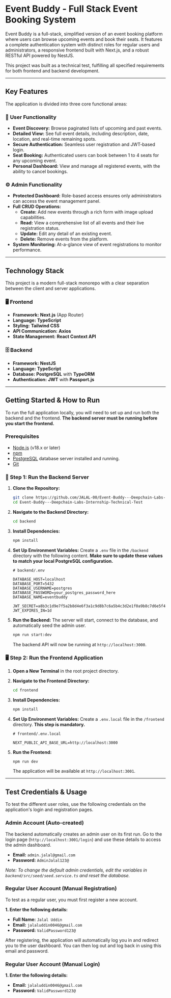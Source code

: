 # Event Buddy - Full Stack Event Booking System

Event Buddy is a full-stack, simplified version of an event booking platform where users can browse upcoming events and book their seats. It features a complete authentication system with distinct roles for regular users and administrators, a responsive frontend built with Next.js, and a robust RESTful API powered by NestJS.

This project was built as a technical test, fulfilling all specified requirements for both frontend and backend development.

---

## Key Features

The application is divided into three core functional areas:

### 👤 **User Functionality**
- **Event Discovery:** Browse paginated lists of upcoming and past events.
- **Detailed View:** See full event details, including description, date, location, and real-time remaining spots.
- **Secure Authentication:** Seamless user registration and JWT-based login.
- **Seat Booking:** Authenticated users can book between 1 to 4 seats for any upcoming event.
- **Personal Dashboard:** View and manage all registered events, with the ability to cancel bookings.

### ⚙️ **Admin Functionality**
- **Protected Dashboard:** Role-based access ensures only administrators can access the event management panel.
- **Full CRUD Operations:**
  - **Create:** Add new events through a rich form with image upload capabilities.
  - **Read:** View a comprehensive list of all events and their live registration status.
  - **Update:** Edit any detail of an existing event.
  - **Delete:** Remove events from the platform.
- **System Monitoring:** At-a-glance view of event registrations to monitor performance.

---

## Technology Stack

This project is a modern full-stack monorepo with a clear separation between the client and server applications.

### 🖥️ Frontend
- **Framework:** **Next.js** (App Router)
- **Language:** **TypeScript**
- **Styling:** **Tailwind CSS**
- **API Communication:** **Axios**
- **State Management:** **React Context API**

### 🗄️ Backend
- **Framework:** **NestJS**
- **Language:** **TypeScript**
- **Database:** **PostgreSQL** with **TypeORM**
- **Authentication:** **JWT** with **Passport.js**

---

## Getting Started & How to Run

To run the full application locally, you will need to set up and run both the backend and the frontend. **The backend server must be running before you start the frontend.**

### Prerequisites
- [Node.js](https://nodejs.org/) (v18.x or later)
- [npm](https://www.npmjs.com/)
- [PostgreSQL](https://www.postgresql.org/) database server installed and running.
- [Git](https://git-scm.com/)

### 🚀 Step 1: Run the Backend Server

1.  **Clone the Repository:**
    ```bash
    git clone https://github.com/JALAL-00/Event-Buddy---Deepchain-Labs-Internship-Technical-Test.git
    cd Event-Buddy---Deepchain-Labs-Internship-Technical-Test
    ```

2.  **Navigate to the Backend Directory:**
    ```bash
    cd backend
    ```

3.  **Install Dependencies:**
    ```bash
    npm install
    ```

4.  **Set Up Environment Variables:**
    Create a `.env` file in the `/backend` directory with the following content. **Make sure to update these values to match your local PostgreSQL configuration.**
    ```plaintext
    # backend/.env

    DATABASE_HOST=localhost
    DATABASE_PORT=5432
    DATABASE_USERNAME=postgres
    DATABASE_PASSWORD=your_postgres_password_here
    DATABASE_NAME=eventbuddy

    JWT_SECRET=a8b3c1d9e7f5a2b8d4e6f3a1c9d8b7c6a5b4c3d2e1f0a9b8c7d6e5f4a3b2c1d0
    JWT_EXPIRES_IN=1d
    ```

5.  **Run the Backend:**
    The server will start, connect to the database, and automatically seed the admin user.
    ```bash
    npm run start:dev
    ```
    The backend API will now be running at `http://localhost:3000`.

### 🖥️ Step 2: Run the Frontend Application

1.  **Open a New Terminal** in the root project directory.

2.  **Navigate to the Frontend Directory:**
    ```bash
    cd frontend
    ```

3.  **Install Dependencies:**
    ```bash
    npm install
    ```

4.  **Set Up Environment Variables:**
    Create a `.env.local` file in the `/frontend` directory. **This step is mandatory.**
    ```plaintext
    # frontend/.env.local

    NEXT_PUBLIC_API_BASE_URL=http://localhost:3000
    ```

5.  **Run the Frontend:**
    ```bash
    npm run dev
    ```
    The application will be available at `http://localhost:3001`.

---

## Test Credentials & Usage

To test the different user roles, use the following credentials on the application's login and registration pages.

### Admin Account (Auto-created)
The backend automatically creates an admin user on its first run. Go to the login page (`http://localhost:3001/login`) and use these details to access the admin dashboard.

- **Email:** `admin.jalal@gmail.com`
- **Password:** `AdminJalal123@`

_Note: To change the default admin credentials, edit the variables in `backend/src/seed/seed.service.ts` and reset the database._

### Regular User Account (Manual Registration)
To test as a regular user, you must first register a new account.

**1. Enter the following details:**
- **Full Name:** `Jalal Uddin`
- **Email:** `jalaluddin0046@gmail.com`
- **Password:** `ValidPassword123@`

After registering, the application will automatically log you in and redirect you to the user dashboard. You can then log out and log back in using this email and password.

### Regular User Account (Manual Login)

**1. Enter the following details:**
- **Email:** `jalaluddin0046@gmail.com`
- **Password:** `ValidPassword123@`